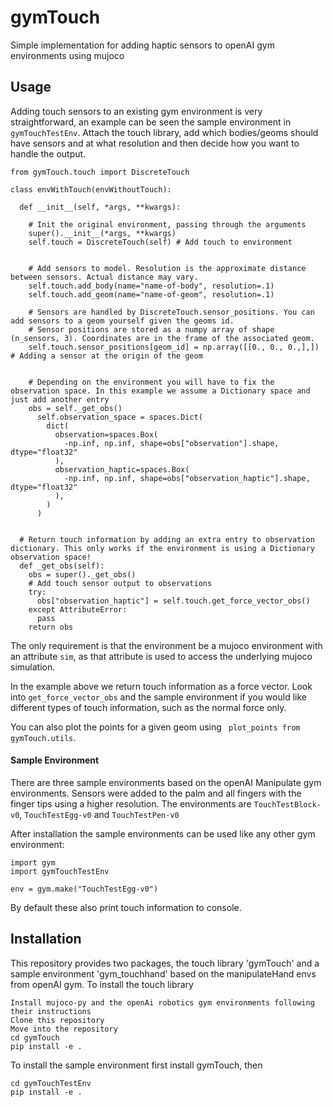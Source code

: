# gymTouch
Simple implementation for adding haptic sensors to openAI gym environments using mujoco


## Usage

Adding touch sensors to an existing gym environment is very straightforward, an example can be seen the sample environment in ```gymTouchTestEnv```. Attach the touch library, add which bodies/geoms should have sensors and at what resolution and then decide how you want to handle the output.

```
from gymTouch.touch import DiscreteTouch

class envWithTouch(envWithoutTouch):
  
  def __init__(self, *args, **kwargs):
  
    # Init the original environment, passing through the arguments
    super().__init__(*args, **kwargs)
    self.touch = DiscreteTouch(self) # Add touch to environment
    
    
    # Add sensors to model. Resolution is the approximate distance between sensors. Actual distance may vary.
    self.touch.add_body(name="name-of-body", resolution=.1)
    self.touch.add_geom(name="name-of-geom", resolution=.1)
    
    # Sensors are handled by DiscreteTouch.sensor_positions. You can add sensors to a geom yourself given the geoms id. 
    # Sensor positions are stored as a numpy array of shape (n_sensors, 3). Coordinates are in the frame of the associated geom.
    self.touch.sensor_positions[geom_id] = np.array([[0., 0., 0.,],]) # Adding a sensor at the origin of the geom
    
    
    # Depending on the environment you will have to fix the observation space. In this example we assume a Dictionary space and just add another entry
    obs = self._get_obs()
      self.observation_space = spaces.Dict(
        dict(
          observation=spaces.Box(
            -np.inf, np.inf, shape=obs["observation"].shape, dtype="float32"
          ),
          observation_haptic=spaces.Box(
            -np.inf, np.inf, shape=obs["observation_haptic"].shape, dtype="float32"
          ),
        )
      )
    
    
  # Return touch information by adding an extra entry to observation dictionary. This only works if the environment is using a Dictionary observation space!
  def _get_obs(self):
    obs = super()._get_obs()
    # Add touch sensor output to observations
    try:
      obs["observation_haptic"] = self.touch.get_force_vector_obs()
    except AttributeError:
      pass
    return obs
```

The only requirement is that the environment be a mujoco environment with an attribute ```sim```, as that attribute is used to access the underlying mujoco simulation.

In the example above we return touch information as a force vector. Look into ```get_force_vector_obs``` and the sample environment if you would like different types of touch information, such as the normal force only.

You can also plot the points for a given geom using ``` plot_points from gymTouch.utils```.

#### Sample Environment
There are three sample environments based on the openAI Manipulate gym environments. Sensors were added to the palm and all fingers with the finger tips using a higher resolution. The environments are ```TouchTestBlock-v0```, ```TouchTestEgg-v0``` and ```TouchTestPen-v0```

After installation the sample environments can be used like any other gym environment:

```
import gym
import gymTouchTestEnv

env = gym.make("TouchTestEgg-v0")
```

By default these also print touch information to console.


## Installation
This repository provides two packages, the touch library 'gymTouch' and a sample environment 'gym_touchhand' based on the manipulateHand envs from openAI gym.
To install the touch library
```
Install mujoco-py and the openAi robotics gym environments following their instructions
Clone this repository
Move into the repository
cd gymTouch
pip install -e .
```

To install the sample environment first install gymTouch, then
```
cd gymTouchTestEnv
pip install -e .
```
